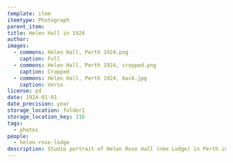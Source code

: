 ```yaml
---
template: item
itemtype: Photograph
parent_item: 
title: Helen Hall in 1924
author: 
images:
  - commons: Helen Hall, Perth 1924.png
    caption: Full
  - commons: Helen Hall, Perth 1924, cropped.png
    caption: Cropped
  - commons: Helen Hall, Perth 1924, back.jpg
    caption: Verso
license: pd
date: 1924-01-01
date_precision: year
storage_location: folder1
storage_location_key: 116
tags:
  - photos
people:
  - helen-rose-lodge
description: Studio portrait of Helen Rose Hall (née Lodge) in Perth in 1924.
---
```

